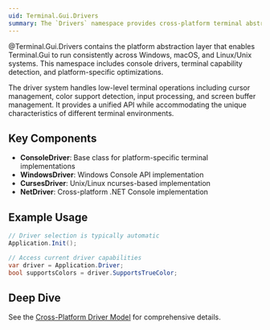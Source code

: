 ```yaml
---
uid: Terminal.Gui.Drivers
summary: The `Drivers` namespace provides cross-platform terminal abstraction and console driver implementations.
---
```


@Terminal.Gui.Drivers contains the platform abstraction layer that enables Terminal.Gui to run consistently across Windows, macOS, and Linux/Unix systems. This namespace includes console drivers, terminal capability detection, and platform-specific optimizations.

The driver system handles low-level terminal operations including cursor management, color support detection, input processing, and screen buffer management. It provides a unified API while accommodating the unique characteristics of different terminal environments.

## Key Components

- **ConsoleDriver**: Base class for platform-specific terminal implementations
- **WindowsDriver**: Windows Console API implementation
- **CursesDriver**: Unix/Linux ncurses-based implementation
- **NetDriver**: Cross-platform .NET Console implementation

## Example Usage

```csharp
// Driver selection is typically automatic
Application.Init();

// Access current driver capabilities
var driver = Application.Driver;
bool supportsColors = driver.SupportsTrueColor;
```

## Deep Dive

See the [Cross-Platform Driver Model](~/docs/drivers.md) for comprehensive details. 